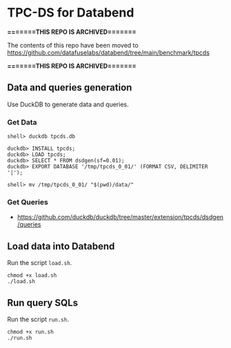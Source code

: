# TPC-DS for Databend

**=======THIS REPO IS ARCHIVED=======**

The contents of this repo have been moved to https://github.com/datafuselabs/databend/tree/main/benchmark/tpcds

**=======THIS REPO IS ARCHIVED=======**

## Data and queries generation

Use DuckDB to generate data and queries.

### Get Data

```
shell> duckdb tpcds.db

duckdb> INSTALL tpcds;
duckdb> LOAD tpcds;
duckdb> SELECT * FROM dsdgen(sf=0.01);
duckdb> EXPORT DATABASE '/tmp/tpcds_0_01/' (FORMAT CSV, DELIMITER '|');

shell> mv /tmp/tpcds_0_01/ "$(pwd)/data/"
```

### Get Queries

- https://github.com/duckdb/duckdb/tree/master/extension/tpcds/dsdgen/queries

## Load data into Databend

Run the script `load.sh`.

```shell
chmod +x load.sh
./load.sh
```

## Run query SQLs

Run the script `run.sh`.

```shell
chmod +x run.sh
./run.sh
```
